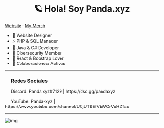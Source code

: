 <h1 align="center"> 🪐 Hola! Soy Panda.xyz </h1>

[Website](https://im-pandaa.netlify.app/) · [My Merch](https://pandaxyz-merch.glitch.me/)
 
- 🛫 Website Designer
- ⚡ PHP  & SQL Manager
- 🍷 Java & C# Developer
- 🐍 Cibersecurity Member
- 🌵 React & Boostrap Lover
- 🤩 Colaboraciones: Activas
---

<h3><img src="https://emoji.gg/assets/emoji/1343-arrowright.png" height="15px"> Redes Sociales </h3>
<div> </div>
<p><img src="https://emoji.gg/assets/emoji/7953-discord-lex.png" height="15px"> Discord: Panda.xyz#7129 | https://dsc.gg/pandaxyz </p>
<div> </div>
<p><img src="https://emoji.gg/assets/emoji/7158-youtube-lex.png" height="15px"> YouTube: Panda-xyz | https://www.youtube.com/channel/UCjUTSEfVbWGrVcHZTas
  
  ---
  
  ![img](https://i.imgur.com/b6SlDfg.png)
